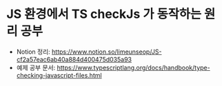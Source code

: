 # JS 환경에서 TS checkJs 가 동작하는 원리 공부

- Notion 정리: https://www.notion.so/limeunseop/JS-cf2a57eac6ab40a884d400475d035a93
- 예제 공부 문서: https://www.typescriptlang.org/docs/handbook/type-checking-javascript-files.html
